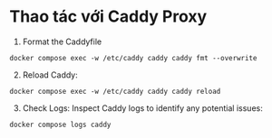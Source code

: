 # Thao tác với Caddy Proxy

1. Format the Caddyfile

```
docker compose exec -w /etc/caddy caddy caddy fmt --overwrite
```

2. Reload Caddy:

```
docker compose exec -w /etc/caddy caddy caddy reload
```

3. Check Logs: Inspect Caddy logs to identify any potential issues:

```
docker compose logs caddy
```
